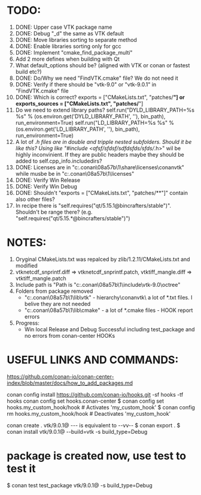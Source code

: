 

TODO:
=============
1. DONE: Upper case VTK package name
2. DONE: Debug "_d" the same as VTK default
3. DONE: Move libraries sorting to separate method
4. DONE: Enable libraries sorting only for gcc
5. DONE: Implement "cmake_find_package_multi"
6. Add 2 more defines when building with Qt
7. What default_options should be? (aligned with VTK or conan or fastest build etc?)
8. DONE: Do/Why we need "FindVTK.cmake" file? We do not need it
9. DONE: Verify if there should be "vtk-9.0" or "vtk-9.0.1" in "FindVTK.cmake" file
10. DONE: Which is correct?
        exports = ["CMakeLists.txt", "patches/**"]
    or
        exports_sources = ["CMakeLists.txt", "patches/**"]
11. Do we need to extend library paths?
        self.run("DYLD_LIBRARY_PATH=%s %s" % (os.environ.get('DYLD_LIBRARY_PATH', ''), bin_path), run_environment=True)
        self.run("LD_LIBRARY_PATH=%s %s" % (os.environ.get('LD_LIBRARY_PATH', ''), bin_path), run_environment=True)
12. A lot of *.h files are in double and tripple nested subfolders. Should it be like this?
        Using like "#include <afsf/sfdsf/sdfdsfds/sfds/*.h>" wil be highly inconvinient.
        If they are public headers maybe they should be added to self.cpp_info.includedirs?
13. DONE: Licenses are in "c:\.conan\08a57b\1\share\licenses\conanvtk\" while musbe be in "c:\.conan\08a57b\1\licenses\"
14. DONE: Verify Win Release
15. DONE: Verify Win Debug
16. DONE: Shouldn't "exports = ["CMakeLists.txt", "patches/**"]" contain also other files?
17. In recipe there is "self.requires("qt/5.15.1@bincrafters/stable")".
        Shouldn't be range there? (e.g. "self.requires("qt/5.15.*@bincrafters/stable")")




NOTES:
=============
1. Oryginal CMakeLists.txt was repalced by zlib/1.2.11/CMakeLists.txt and modified
2. vtknetcdf_snprintf.diff => vtknetcdf_snprintf.patch, vtktiff_mangle.diff => vtktiff_mangle.patch
4. Include path is "Path is "c:\.conan\08a57b\1\include\vtk-9.0\octree\"
5. Folders from package removed
    - "c:\.conan\08a57b\1\lib\vtk\"    - hierarchy\conanvtk\ a lot of *.txt files. I belive they are not needed
    - "c:\.conan\08a57b\1\lib\cmake\"  -  a lot of *.cmake files - HOOK report errors
5. Progress:
    - Win local Release and Debug Successful including test_package and no errors from conan-center HOOKs


USEFUL LINKS AND COMMANDS:
================================
https://github.com/conan-io/conan-center-index/blob/master/docs/how_to_add_packages.md

conan config install https://github.com/conan-io/hooks.git -sf hooks -tf hooks
conan config set hooks.conan-center
$ conan config set hooks.my_custom_hook/hook  # Activates 'my_custom_hook'
$ conan config rm hooks.my_custom_hook/hook  # Deactivates 'my_custom_hook'


conan create . vtk/9.0.1@
--- is equivalent to --vv--
$ conan export .
$ conan install vtk/9.0.1@ --build=vtk -s build_type=Debug
# package is created now, use test to test it
$ conan test test_package vtk/9.0.1@ -s build_type=Debug


